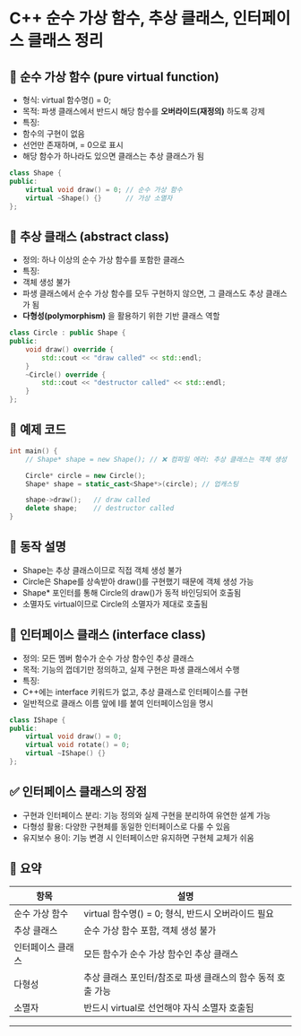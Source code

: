 # C++ 순수 가상 함수, 추상 클래스, 인터페이스 클래스 정리

## 📌 순수 가상 함수 (pure virtual function)
- 형식: virtual 함수명() = 0;
- 목적: 파생 클래스에서 반드시 해당 함수를 **오버라이드(재정의)** 하도록 강제
- 특징:
- 함수의 구현이 없음
- 선언만 존재하며, = 0으로 표시
- 해당 함수가 하나라도 있으면 클래스는 추상 클래스가 됨

```cpp
class Shape {
public:
    virtual void draw() = 0; // 순수 가상 함수
    virtual ~Shape() {}      // 가상 소멸자
};
```


## 🧠 추상 클래스 (abstract class)
- 정의: 하나 이상의 순수 가상 함수를 포함한 클래스
- 특징:
- 객체 생성 불가
- 파생 클래스에서 순수 가상 함수를 모두 구현하지 않으면, 그 클래스도 추상 클래스가 됨
- **다형성(polymorphism)** 을 활용하기 위한 기반 클래스 역할

```cpp
class Circle : public Shape {
public:
    void draw() override {
        std::cout << "draw called" << std::endl;
    }
    ~Circle() override {
        std::cout << "destructor called" << std::endl;
    }
};
```


## 🧪 예제 코드
```cpp
int main() {
    // Shape* shape = new Shape(); // ❌ 컴파일 에러: 추상 클래스는 객체 생성 불가

    Circle* circle = new Circle();
    Shape* shape = static_cast<Shape*>(circle); // 업캐스팅

    shape->draw();   // draw called
    delete shape;    // destructor called
}
```

## 🧠 동작 설명
- Shape는 추상 클래스이므로 직접 객체 생성 불가
- Circle은 Shape를 상속받아 draw()를 구현했기 때문에 객체 생성 가능
- Shape* 포인터를 통해 Circle의 draw()가 동적 바인딩되어 호출됨
- 소멸자도 virtual이므로 Circle의 소멸자가 제대로 호출됨

## 🧩 인터페이스 클래스 (interface class)
- 정의: 모든 멤버 함수가 순수 가상 함수인 추상 클래스
- 목적: 기능의 껍데기만 정의하고, 실제 구현은 파생 클래스에서 수행
- 특징:
- C++에는 interface 키워드가 없고, 추상 클래스로 인터페이스를 구현
- 일반적으로 클래스 이름 앞에 I를 붙여 인터페이스임을 명시

```cpp
class IShape {
public:
    virtual void draw() = 0;
    virtual void rotate() = 0;
    virtual ~IShape() {}
};
```


## ✅ 인터페이스 클래스의 장점
- 구현과 인터페이스 분리: 기능 정의와 실제 구현을 분리하여 유연한 설계 가능
- 다형성 활용: 다양한 구현체를 동일한 인터페이스로 다룰 수 있음
- 유지보수 용이: 기능 변경 시 인터페이스만 유지하면 구현체 교체가 쉬움

## 📌 요약

| 항목 | 설명 | 
|------------------|-------------------------------------------|
| 순수 가상 함수 | virtual 함수명() = 0; 형식, 반드시 오버라이드 필요 | 
| 추상 클래스 | 순수 가상 함수 포함, 객체 생성 불가 | 
| 인터페이스 클래스 | 모든 함수가 순수 가상 함수인 추상 클래스 | 
| 다형성 | 추상 클래스 포인터/참조로 파생 클래스의 함수 동적 호출 가능 | 
| 소멸자 | 반드시 virtual로 선언해야 자식 소멸자 호출됨 | 
---




